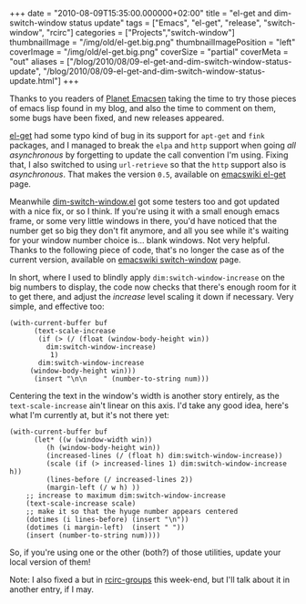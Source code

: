 +++
date = "2010-08-09T15:35:00.000000+02:00"
title = "el-get and dim-switch-window status update"
tags = ["Emacs", "el-get", "release", "switch-window", "rcirc"]
categories = ["Projects","switch-window"]
thumbnailImage = "/img/old/el-get.big.png"
thumbnailImagePosition = "left"
coverImage = "/img/old/el-get.big.png"
coverSize = "partial"
coverMeta = "out"
aliases = ["/blog/2010/08/09-el-get-and-dim-switch-window-status-update",
           "/blog/2010/08/09-el-get-and-dim-switch-window-status-update.html"]
+++

Thanks to you readers of 
[Planet Emacsen](http://planet.emacsen.org/) taking the time to try those pieces
of emacs lisp found in my blog, and also the time to comment on them, some
bugs have been fixed, and new releases appeared.

[el-get](http://tapoueh.org/projects.html#sec20) had some typo kind of bug in its support for 
`apt-get` and 
`fink`
packages, and I managed to break the 
`elpa` and 
`http` support when going 
*all
asynchronous* by forgetting to update the call convention I'm using. Fixing
that, I also switched to using 
`url-retrieve` so that the 
`http` support also is
*asynchronous*. That makes the version 
`0.5`, available on 
[emacswiki el-get](http://www.emacswiki.org/emacs/el-get.el)
page.

Meanwhile 
[dim-switch-window.el](http://tapoueh.org/projects.html#sec19) got some testers too and got updated with a
nice fix, or so I think. If you're using it with a small enough emacs frame,
or some very little windows in there, you'd have noticed that the number get
so big they don't fit anymore, and all you see while it's waiting for your
window number choice is... blank windows. Not very helpful. Thanks to the
following piece of code, that's no longer the case as of the current
version, available on 
[emacswiki switch-window](http://www.emacswiki.org/emacs/switch-window.el) page.

In short, where I used to blindly apply 
`dim:switch-window-increase` on the
big numbers to display, the code now checks that there's enough room for it
to get there, and adjust the 
*increase* level scaling it down if
necessary. Very simple, and effective too:

~~~
(with-current-buffer buf
      (text-scale-increase 
       (if (> (/ (float (window-body-height win)) 
		 dim:switch-window-increase)
	      1)
	   dim:switch-window-increase
	 (window-body-height win)))
      (insert "\n\n    " (number-to-string num)))
~~~


Centering the text in the window's width is another story entirely, as the
`text-scale-increase` ain't linear on this axis. I'd take any good idea,
here's what I'm currently at, but it's not there yet:

~~~
(with-current-buffer buf
      (let* ((w (window-width win))
	     (h (window-body-height win))
	     (increased-lines (/ (float h) dim:switch-window-increase))
	     (scale (if (> increased-lines 1) dim:switch-window-increase h))
	     (lines-before (/ increased-lines 2))
	     (margin-left (/ w h) ))
	;; increase to maximum dim:switch-window-increase
	(text-scale-increase scale)
	;; make it so that the hyuge number appears centered
	(dotimes (i lines-before) (insert "\n"))
	(dotimes (i margin-left)  (insert " "))
	(insert (number-to-string num))))
~~~


So, if you're using one or the other (both?) of those utilities, update your
local version of them!

Note: I also fixed a but in 
[rcirc-groups](http://github.com/dimitri/rcirc-groups) this week-end, but I'll talk about
it in another entry, if I may.

